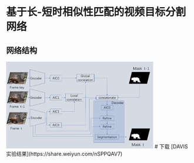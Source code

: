 # 基于长-短时相似性匹配的视频目标分割网络
## 网络结构
<img src="图片/网络结构图.png" width="400px"/>
# 下载
[DAVIS 实验结果](https://share.weiyun.com/nSPPQAV7)
